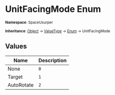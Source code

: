# UnitFacingMode Enum

<small>**Namespace**: SpaceUsurper</small>

<small>**Inheritance**: [Object](https://docs.microsoft.com/en-us/dotnet/api/system.object?view=netframework-4.5) → [ValueType](https://docs.microsoft.com/en-us/dotnet/api/system.valuetype?view=netframework-4.5) → [Enum](https://docs.microsoft.com/en-us/dotnet/api/system.enum?view=netframework-4.5) → UnitFacingMode</small>

## Values

<div markdown="1" class="member-table">

| Name | Description |
| ---- | ----------- |
| None | `0` |
| Target | `1` |
| AutoRotate | `2` |

</div>

